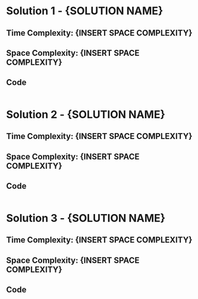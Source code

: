 # Solution 1 - {SOLUTION NAME}


## Time Complexity: {INSERT SPACE COMPLEXITY}
## Space Complexity: {INSERT SPACE COMPLEXITY}


## Code

```java

```

# Solution 2 - {SOLUTION NAME}


## Time Complexity: {INSERT SPACE COMPLEXITY}
## Space Complexity: {INSERT SPACE COMPLEXITY}

## Code

```java

```

# Solution 3 - {SOLUTION NAME}


## Time Complexity: {INSERT SPACE COMPLEXITY}
## Space Complexity: {INSERT SPACE COMPLEXITY}

## Code

```java

```